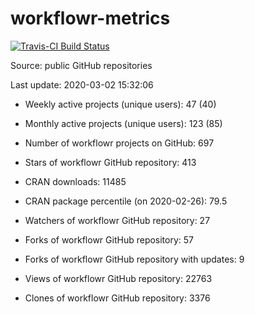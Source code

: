 
<!-- README.md is generated from README.Rmd. Please edit that file -->
workflowr-metrics
=================

[![Travis-CI Build Status](https://travis-ci.org/workflowr/workflowr-metrics.svg?branch=master)](https://travis-ci.org/workflowr/workflowr-metrics)

Source: public GitHub repositories

Last update: 2020-03-02 15:32:06

-   Weekly active projects (unique users): 47 (40)

-   Monthly active projects (unique users): 123 (85)

-   Number of workflowr projects on GitHub: 697

-   Stars of workflowr GitHub repository: 413

-   CRAN downloads: 11485

-   CRAN package percentile (on 2020-02-26): 79.5

-   Watchers of workflowr GitHub repository: 27

-   Forks of workflowr GitHub repository: 57

-   Forks of workflowr GitHub repository with updates: 9

-   Views of workflowr GitHub repository: 22763

-   Clones of workflowr GitHub repository: 3376
